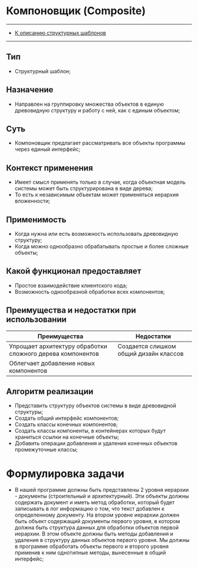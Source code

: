 # Компоновщик (Composite)
****
* [К описанию структурных шаблонов](../README.md)
****
## Тип
* Структурный шаблон;
## Назначение
* Направлен на группировку множества объектов в единую 
древовидную структуру и работу с ней, как с единым объектом;
## Суть
* Компоновщик предлагает рассматривать все объекты 
программы через единый интерфейс;
## Контекст применения
* Имеет смысл применять только в случае,
  когда объектная модель системы может быть структурирована
  в виде дерева;
* То есть к независимым объектам может применяться 
иерархия вложенности;
## Применимость
* Когда нужна или есть возможность использовать 
древовидную структуру;
* Когда можно однообразно 
обрабатывать простые и более сложные объекты;
## Какой функционал предоставляет
* Простое взаимодействие клиентского кода;
* Возможность однообразной обработки всех компонентов;
## Преимущества и недостатки при использовании
| Преимущества                                               | Недостатки                             |
|------------------------------------------------------------|----------------------------------------|
| Упрощает архитектуру обработки сложного дерева компонентов | Создается слишком общий дизайн классов |
| Облегчает добавление новых компонентов                     |                                        |
## Алгоритм реализации
* Представить структуру объектов системы в виде древовидной
структуры;
* Создать общий интерфейс компонентов;
* Создать классы конечных компонентов;
* Создать классы компоненты, в контейнерах 
которых будут храниться ссылки на конечные объекты;
* Добавить операции добавления и удаления конечных 
объектов промежуточные классы;
# Формулировка задачи
* В нашей программе должны быть представлены 2 уровня иерархии - документы (строительный и архитектурный).
Эти объекты должны содержать документ и иметь метод обработки, который будет записывать 
в лог информацию о том, что текст добавлен к определенному документу. На втором уровне иерархии должен быть 
объект содержащий документы первого уровня, в котором должна быть структура данных для обработки объектов
первой иерархии. В этом объекте должны быть методы добавления и удаления в структуру данных объектов 
первого уровня. Мы должны в программе обработать объекты первого и второго уровня применив 
к ним однотипные методы, вынесенные в общий интерфейс;